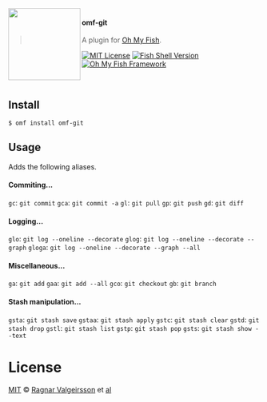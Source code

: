 <img src="https://cdn.rawgit.com/oh-my-fish/oh-my-fish/e4f1c2e0219a17e2c748b824004c8d0b38055c16/docs/logo.svg" align="left" width="144px" height="144px"/>

#### omf-git
> A plugin for [Oh My Fish][omf-link].

[![MIT License](https://img.shields.io/badge/license-MIT-007EC7.svg?style=flat-square)](/LICENSE)
[![Fish Shell Version](https://img.shields.io/badge/fish-v2.2.0-007EC7.svg?style=flat-square)](https://fishshell.com)
[![Oh My Fish Framework](https://img.shields.io/badge/Oh%20My%20Fish-Framework-007EC7.svg?style=flat-square)](https://www.github.com/oh-my-fish/oh-my-fish)

<br/>


## Install

```fish
$ omf install omf-git
```

## Usage
Adds the following aliases.

#### Commiting...
`gc`: `git commit`
`gca`: `git commit -a`
`gl`: `git pull`
`gp`: `git push`
`gd`: `git diff`

#### Logging...
`glo`: `git log --oneline --decorate`
`glog`: `git log --oneline --decorate --graph`
`gloga`: `git log --oneline --decorate --graph --all`

#### Miscellaneous...
`ga`: `git add`
`gaa`: `git add --all`
`gco`: `git checkout`
`gb`: `git branch`

#### Stash manipulation...
`gsta`: `git stash save`
`gstaa`: `git stash apply`
`gstc`: `git stash clear`
`gstd`: `git stash drop`
`gstl`: `git stash list`
`gstp`: `git stash pop`
`gsts`: `git stash show --text`


# License

[MIT][mit] © [Ragnar Valgeirsson][author] et [al][contributors]


[mit]:            https://opensource.org/licenses/MIT
[author]:         https://github.com/{{USER}}
[contributors]:   https://github.com/{{USER}}/plugin-omf-git/graphs/contributors
[omf-link]:       https://www.github.com/oh-my-fish/oh-my-fish

[license-badge]:  https://img.shields.io/badge/license-MIT-007EC7.svg?style=flat-square
